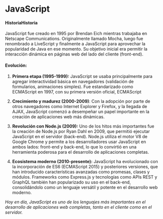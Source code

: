 # JavaScript 

#### HistoriaHistoria 
JavaScript fue creado en 1995 por Brendan Eich mientras trabajaba en Netscape Communications. Originalmente llamado Mocha, luego fue renombrado a LiveScript y finalmente a JavaScript para aprovechar la popularidad de Java en ese momento. Su objetivo inicial era permitir la interacción dinámica en páginas web del lado del cliente (front-end).

#### Evolución:
1. **Primera etapa (1995-1999):** JavaScript se usaba principalmente para agregar interactividad básica en navegadores (validación de formularios, animaciones simples). Fue estandarizado como ECMAScript en 1997, con su primera versión oficial, ECMAScript 

2. **Crecimiento y madurez (2000-2009)**: Con la adopción por parte de otros navegadores como Internet Explorer y Firefox, y la llegada de AJAX, JavaScript comenzó a desempeñar un papel importante en la creación de aplicaciones web más dinámicas.

3. **Revolución con Node.js (2009):** Uno de los hitos más importantes fue la creación de Node.js por Ryan Dahl en 2009, que permitió ejecutar JavaScript en el servidor (back-end). Node.js utiliza el motor V8 de Google Chrome y permite a los desarrolladores usar JavaScript en ambos lados: front-end y back-end, lo que lo convirtió en una herramienta poderosa para el desarrollo de aplicaciones completas.

4. **Ecosistema moderno (2010-presente):** JavaScript ha evolucionado con la incorporación de ES6 (ECMAScript 2015) y posteriores versiones, que han introducido características avanzadas como promesas, clases y módulos. Frameworks como Express.js y tecnologías como APIs REST y GraphQL también han popularizado su uso en el back-end, consolidándolo como un lenguaje versátil y potente en el desarrollo web moderno.

*Hoy en día, JavaScript es uno de los lenguajes más importantes en el desarrollo de aplicaciones web completas, tanto en el cliente como en el servidor.*